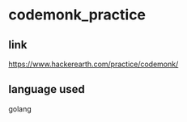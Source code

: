 # codemonk_practice

## link
https://www.hackerearth.com/practice/codemonk/

## language used
golang
